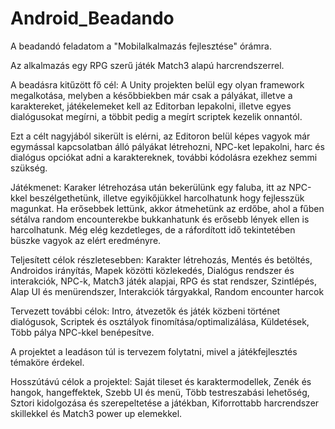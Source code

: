 # Android_Beadando

A beadandó feladatom a "Mobilalkalmazás fejlesztése" órámra.

Az alkalmazás egy RPG szerű játék Match3 alapú harcrendszerrel.

A beadásra kitűzött fő cél: A Unity projekten belül egy olyan framework megalkotása, melyben a későbbiekben már csak a pályákat,
illetve a karaktereket, játékelemeket kell az Editorban lepakolni, illetve egyes dialógusokat megírni, 
a többit pedig a megírt scriptek kezelik onnantól.

Ezt a célt nagyjából sikerült is elérni, az Editoron belül képes vagyok már egymással kapcsolatban álló pályákat létrehozni, NPC-ket lepakolni, harc és dialógus opciókat adni a karaktereknek, további kódolásra ezekhez semmi szükség.

Játékmenet: Karaker létrehozása után bekerülünk egy faluba, itt az NPC-kkel beszélgethetünk, illetve egyikőjükkel harcolhatunk hogy fejlesszük magunkat. Ha erősebbek lettünk, akkor átmehetünk az erdőbe, ahol a fűben sétálva random encounterekbe bukkanhatunk és erősebb lények ellen is harcolhatunk. Még elég kezdetleges, de a ráfordított idő tekintetében büszke vagyok az elért eredményre.

Teljesített célok részletesebben: Karakter létrehozás, Mentés és betöltés, Androidos irányítás, Mapek közötti közlekedés, Dialógus rendszer és interakciók, NPC-k, Match3 játék alapjai, RPG és stat rendszer, Szintlépés, Alap UI és menürendszer, Interakciók tárgyakkal,
Random encounter harcok

Tervezett további célok: Intro, átvezetők és játék közbeni történet dialógusok, Scriptek és osztályok finomítása/optimalizálása, Küldetések, Több pálya NPC-kkel benépesítve.

A projektet a leadáson túl is tervezem folytatni, mivel a játékfejlesztés témaköre érdekel.

Hosszútávú célok a projektel: Saját tileset és karaktermodellek, Zenék és hangok, hangeffektek, Szebb UI és menü, Több testreszabási lehetőség, Sztori kidolgozása és szerepeltetése a játékban, Kiforrottabb harcrendszer skillekkel és Match3 power up elemekkel.
